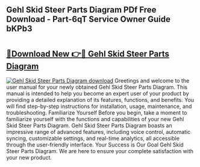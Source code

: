 ## Gehl Skid Steer Parts Diagram PDf Free Download - Part-6qT Service Owner Guide bKPb3

# <h2><a href="http://dfs4dyr.blite.top/?on=Gehl+Skid+Steer+Parts+Diagram">🔗Download New 👉🔴 Gehl Skid Steer Parts Diagram</a></h2>

[![Gehl Skid Steer Parts Diagram download](https://i.imgur.com/lujVjoI.png)](http://dfs4dyr.blite.top/?on=Gehl+Skid+Steer+Parts+Diagram)
Greetings and welcome to the user manual for your newly obtained Gehl Skid Steer Parts Diagram. This manual is intended to help you become an expert user of your product by providing a detailed explanation of its features, functions, and benefits. You will find step-by-step instructions for installation, usage, maintenance, and troubleshooting. Familiarize Yourself Before you begin, take a moment to familiarize yourself with the functions and capabilities of your new Gehl Skid Steer Parts Diagram. Gehl Skid Steer Parts Diagram boasts an impressive range of advanced features, including voice control, automatic syncing, customizable settings, and real-time analytics, all accessible through the user-friendly interface. Your Success is Our Goal Gehl Skid Steer Parts Diagram. We are here to ensure your complete satisfaction with your new product.
